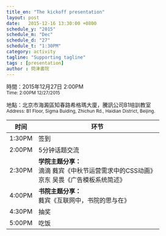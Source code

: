 ```yaml
---
title_en: "The kickoff presentation"
layout: post
date:   2015-12-16 13:30:00 +0800
schedule_y: "2015"
schedule_m: "Dec"
schedule_d: "27"
schedule_t: "1:30PM"
category: activity
tagline: "Supporting tagline"
tags : [presentation]
author : 問津書院
---
```



時間：2015年12月27日 2:00PM<br /><small class="c_t9">Time: 2:00PM 12/27/2015</small>

地點：北京市海澱區知春路希格瑪大廈，騰訊公司B1培訓教室<br /><small class="c_t9">Address: B1 Floor, Sigma Buiding, Zhichun Rd., Haidian District, Beijing.</small>

|时间|环节|
|-|-|
|1:30PM|签到|
|2:00PM|5分钟话题交流|
|2:30PM|**学院主题分享：**<br />滴滴 蕤宾《中秋节运营需求中的CSS动画》<br />京东 吴畏《广告模板系统简述》|
|4:00PM|**书院主题分享：**<br />蕤宾《互联网中，书院的思与在》|
|4:30PM|抽奖|
|5:00PM|吃饭|
